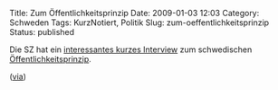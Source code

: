 Title: Zum Öffentlichkeitsprinzip
Date: 2009-01-03 12:03
Category: Schweden
Tags: KurzNotiert, Politik
Slug: zum-oeffentlichkeitsprinzip
Status: published

Die SZ hat ein [interessantes kurzes
Interview](http://www.sueddeutsche.de/154387/937/2696973/Rufen-Sie-einfach-an.html)
zum schwedischen
[Öffentlichkeitsprinzip](http://www.fiket.de/2006/08/13/wort-der-woche-offentlighetsprincipen/).  

([via](http://skandinavien-blog.blogspot.com/2009/01/rufen-sie-einfach.html))

